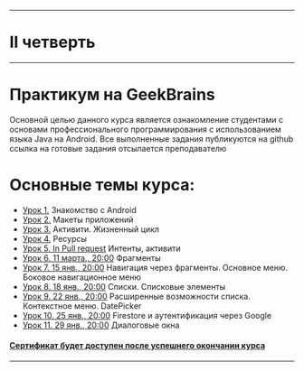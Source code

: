 ___
# II четверть
___
# Практикум на GeekBrains
Основной целью данного курса является ознакомление студентами с основами профессионального программирования с использованием языка Java на Android.
Все выполненные задания публикуются на github ссылка на готовые задания отсылается преподавателю

# Основные темы курса:
* [Урок 1.](https://github.com/zurbaevi/Introduction-to-Android/tree/main/geekbrains/lesson1) Знакомство с Android
* [Урок 2.](https://github.com/zurbaevi/Introduction-to-Android/tree/main/geekbrains/lesson2) Макеты приложений
* [Урок 3.](https://github.com/zurbaevi/Introduction-to-Android/tree/main/geekbrains/lesson3) Активити. Жизненный цикл
* [Урок 4.](https://github.com/zurbaevi/Introduction-to-Android/tree/main/geekbrains/lesson4) Ресурсы
* [Урок 5. In Pull request](https://github.com/zurbaevi/Introduction-to-Android/pull/5) Интенты, активити
* [Урок 6. 11 марта., 20:00]() Фрагменты
* [Урок 7. 15 янв., 20:00]() Навигация через фрагменты. Основное меню. Боковое навигационное меню
* [Урок 8. 18 янв., 20:00]() Списки. Списковые элементы
* [Урок 9. 22 янв., 20:00]() Расширенные возможности списка. Контекстное меню. DatePicker
* [Урок 10. 25 янв., 20:00]() Firestore и аутентификация через Google
* [Урок 11. 29 янв., 20:00]() Диалоговые окна
#### [Сертификат будет доступен после успешнего окончании курса]()
____
